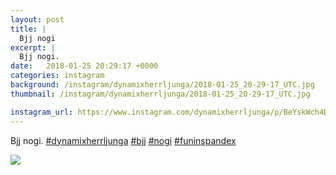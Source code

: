 ```yaml
---
layout: post
title: |
  Bjj nogi
excerpt: |
  Bjj nogi.    
date:   2018-01-25 20:29:17 +0000
categories: instagram
background: /instagram/dynamixherrljunga/2018-01-25_20-29-17_UTC.jpg
thumbnail: /instagram/dynamixherrljunga/2018-01-25_20-29-17_UTC.jpg

instagram_url: https://www.instagram.com/dynamixherrljunga/p/BeYskWch4Di
---
```

Bjj nogi. [#dynamixherrljunga](https://www.instagram.com/explore/tags/dynamixherrljunga/) [#bjj](https://www.instagram.com/explore/tags/bjj/) [#nogi](https://www.instagram.com/explore/tags/nogi/) [#funinspandex](https://www.instagram.com/explore/tags/funinspandex/)



<img src='/www-dynamix-herrljunga/instagram/dynamixherrljunga/2018-01-25_20-29-17_UTC.jpg' class='img-fluid' />
